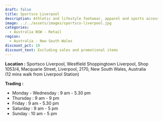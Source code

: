 ```yaml
---
draft: false
title: Sportsco Liverpool
description: Athletic and lifestyle footwear, apparel and sports accessories
image: ../../assets/images/sportsco-liverpool.jpg
categories:
  - Australia NSW - Retail
region:
  - Australia - New South Wales
discount_pct: 10
discount_text: Excluding sales and promotional items
---
```


**Location :** Sportsco Liverpool, Westfield Shoppingtown Liverpool, Shop 1053/4, Macquarie Street, Liverpool, 2170, New South Wales, Australia\
(12 mins walk from Liverpool Station)

**Trading :**

- Monday - Wednesday : 9 am - 5.30 pm
- Thursday : 9 am - 9 pm
- Friday : 9 am - 5.30 pm
- Saturday : 9 am - 5 pm
- Sunday : 10 am - 5 pm
